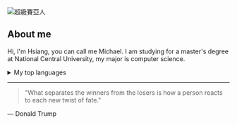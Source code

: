 <picture>
 <source media="(prefers-color-scheme: dark)" srcset="https://s.yimg.com/ny/api/res/1.2/69_6xmQfj5F4emCM39S_Kw--/YXBwaWQ9aGlnaGxhbmRlcjt3PTY0MDtoPTM2MA--/https://s.yimg.com/os/creatr-uploaded-images/2024-03/fe6a8020-e4da-11ee-aa7f-3403e51f17a0">
 <source media="(prefers-color-scheme: light)" srcset="https://truth.bahamut.com.tw/s01/202109/a527aa0cfaae4fc55832d887a328cd0e.JPG">
 <img alt="超級賽亞人" src="https://img.ltn.com.tw/Upload/ent/page/800/2015/10/12/1472901_1.jpg">
</picture>


## About me

<!-- TO DO: add more details about me later -->

Hi, I'm Hsiang, you can call me Michael. I am studying for a master's degree at National Central University, my major is computer science.

<details>
<summary>My top languages</summary>

| Rank | Languages |
|-----:|-----------|
|     1| JavaScript|
|     2| Python    |
|     3| SQL       |

</details open>

---
>"What separates the winners from the losers is how a person reacts to each new twist of fate."

— Donald Trump
